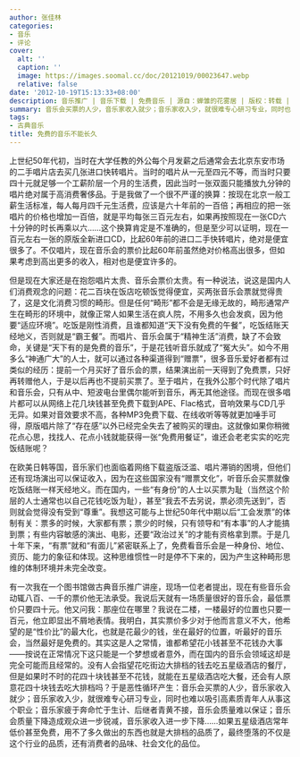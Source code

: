 ```yaml
---
author: 张佳林
categories:
- 音乐
- 评论
cover:
  alt: ''
  caption: ''
  image: https://images.soomal.cc/doc/20121019/00023647.webp
  relative: false
date: '2012-10-19T15:13:33+08:00'
description: 音乐推广 | 音乐下载 | 免费音乐 | 源自：蝉雏的花雾居 | 版权：转载 |  平均/总评分：07.77/101
summary: 音乐会买票的人少，音乐家收入就少；音乐家收入少，就很难专心研习专业，同时也难以吸引高素质青年人从事这个职业；音乐家疲于奔命忙于生计、后继者青黄不接，音乐会质量难以保证；音乐会质量下降造成观众进一步锐减，音乐家收入进一步下降……如果五星级酒店常年低价甚至免费，用不了多久做出的东西也就是大排档的品质了，最终堕落的……
tags:
- 古典音乐
title: 免费的音乐不能长久
---
```


上世纪50年代初，当时在大学任教的外公每个月发薪之后通常会去北京东安市场的二手唱片店去买几张进口快转唱片。当时的唱片从一元至四元不等，而当时只要四十元就足够一个工薪阶层一个月的生活费，因此当时一张双面只能播放九分钟的唱片绝对属于高消费奢侈品。于是我做了一个很不严谨的换算：按现在北京一般工薪生活标准，每人每月四千元生活费，应该是六十年前的一百倍；再相应的把一张唱片的价格也增加一百倍，就是平均每张三百元左右，如果再按照现在一张CD六十分钟的时长再乘以六……这个换算肯定是不准确的，但是至少可以证明，现在一百元左右一张的原版全新进口CD，比起60年前的进口二手快转唱片，绝对是便宜很多了。不仅唱片，现在音乐会的票价比起60年前虽然绝对价格高出很多，但如果考虑到高出更多的收入，相对也是便宜许多的。

但是现在大家还是在抱怨唱片太贵、音乐会票价太贵。有一种说法，说这是国内人们消费观念的问题：花二百块在饭店吃顿饭觉得便宜，买两张音乐会票就觉得贵了，这是文化消费习惯的畸形。但是任何“畸形”都不会是无缘无故的，畸形通常产生在畸形的环境中，就像正常人如果生活在疯人院，不用多久也会发疯，因为他要“适应环境”。吃饭是刚性消费，且谁都知道“天下没有免费的午餐”，吃饭结账天经地义，否则就是“霸王餐”。而唱片、音乐会属于“精神生活”消费，缺了不会致命，关键是“天下有的是免费的音乐”，于是花钱听音乐就成了“冤大头”。如今不用多么“神通广大”的人士，就可以通过各种渠道得到“赠票”，很多音乐爱好者都有过类似的经历：提前一个月买好了音乐会的票，结果演出前一天得到了免费票，只好再转赠他人，于是以后再也不提前买票了。至于唱片，在我外公那个时代除了唱片和音乐会，只有从中、短波电台里偶尔能听到音乐，再无其他途径。而现在很多唱片都可以从网络上花几块钱甚至免费下载到APE、Flac格式，音响效果与CD几乎无异。如果对音效要求不高，各种MP3免费下载、在线收听等等就更加唾手可得，原版唱片除了“存在感”以外已经完全失去了被购买的理由。这就像如果你稍微花点心思，找找人、花点小钱就能获得一张“免费用餐证”，谁还会老老实实的吃完饭结账呢？

在欧美日韩等国，音乐家们也面临着网络下载盗版泛滥、唱片滞销的困境，但他们还有现场演出可以保证收入，因为在这些国家没有“赠票文化”，听音乐会买票就像吃饭结账一样天经地义。而在国内，一些“有身份”的人士以买票为耻（当然这个阶层的人士通常也以自己花钱吃饭为耻），甚至“我去不去另说，票必须先送到”，否则就会觉得没有受到“尊重”。我想这可能与上世纪50年代中期以后“工会发票”的体制有关：票多的时候，大家都有票；票少的时候，只有领导和“有本事”的人才能搞到票；有些内容敏感的演出、电影，还要“政治过关”的才能有资格拿到票。于是几十年下来，“有票”就和“有面儿”紧密联系上了，免费看音乐会是一种身份、地位、资历、能力的象征和体现。这种思维惯性一时是停不下来的，因为产生这种畸形思维的体制环境并未完全改变。

有一次我在一个图书馆做古典音乐推广讲座，现场一位老者提出，现在有些音乐会动辄八百、一千的票价他无法承受。我说后天就有一场质量很好的音乐会，最低票价只要四十元。他又问我：那座位在哪里？我说在二楼，一楼最好的位置也只要一百元，他立即显出不屑地表情。我明白，其实票价多少对于他而言意义不大，他希望的是“性价比”的最大化，也就是花最少的钱，坐在最好的位置，听最好的音乐会，当然最好是免费的。其实这是人之常情，谁都希望花小钱甚至不花钱办大事――按说在正常情况下这只能是一个梦想或者意外，而在国内的音乐会领域这却是完全可能而且经常的。没有人会指望花吃街边大排档的钱去吃五星级酒店的餐厅，但是如果时不时的花四十块钱甚至不花钱，就能在五星级酒店吃大餐，还会有人原意花四十块钱去吃大排档吗？于是恶性循环产生：音乐会买票的人少，音乐家收入就少；音乐家收入少，就很难专心研习专业，同时也难以吸引高素质青年人从事这个职业；音乐家疲于奔命忙于生计、后继者青黄不接，音乐会质量难以保证；音乐会质量下降造成观众进一步锐减，音乐家收入进一步下降……如果五星级酒店常年低价甚至免费，用不了多久做出的东西也就是大排档的品质了，最终堕落的不仅是这个行业的品质，还有消费者的品味、社会文化的品位。